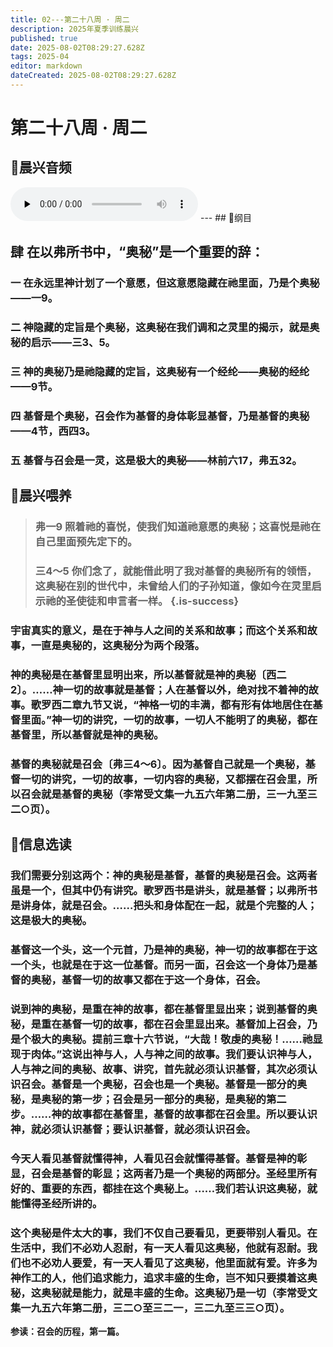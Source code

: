 ```yaml
---
title: 02---第二十八周 · 周二
description: 2025年夏季训练晨兴
published: true
date: 2025-08-02T08:29:27.628Z
tags: 2025-04
editor: markdown
dateCreated: 2025-08-02T08:29:27.628Z
---
```


# 第二十八周 · 周二
## 🎵晨兴音频
<audio id="audio" controls="" preload="none">
      <source id="mp3" src="/2025-04/week4/week28day2.mp3">
</audio>
---
## 📖纲目

## 肆    在以弗所书中，“奥秘”是一个重要的辞：

### 一    在永远里神计划了一个意愿，但这意愿隐藏在祂里面，乃是个奥秘——一9。

### 二    神隐藏的定旨是个奥秘，这奥秘在我们调和之灵里的揭示，就是奥秘的启示——三3、5。

### 三    神的奥秘乃是祂隐藏的定旨，这奥秘有一个经纶——奥秘的经纶——9节。

### 四    基督是个奥秘，召会作为基督的身体彰显基督，乃是基督的奥秘——4节，西四3。

### 五    基督与召会是一灵，这是极大的奥秘——林前六17，弗五32。

## 📖晨兴喂养

>### **弗一9    照着祂的喜悦，使我们知道祂意愿的奥秘；这喜悦是祂在自己里面预先定下的。**
>
>### **三4～5    你们念了，就能借此明了我对基督的奥秘所有的领悟，这奥秘在别的世代中，未曾给人们的子孙知道，像如今在灵里启示祂的圣使徒和申言者一样。** {.is-success}

### 宇宙真实的意义，是在于神与人之间的关系和故事；而这个关系和故事，一直是奥秘的，这奥秘分为两个段落。

### 神的奥秘是在基督里显明出来，所以基督就是神的奥秘〔西二2〕。……神一切的故事就是基督；人在基督以外，绝对找不着神的故事。歌罗西二章九节又说，“神格一切的丰满，都有形有体地居住在基督里面。”神一切的讲究，一切的故事，一切人不能明了的奥秘，都在基督里，所以基督就是神的奥秘。

### 基督的奥秘就是召会〔弗三4～6〕。因为基督自己就是一个奥秘，基督一切的讲究，一切的故事，一切内容的奥秘，又都摆在召会里，所以召会就是基督的奥秘（李常受文集一九五六年第二册，三一九至三二○页）。

## 📖信息选读

### 我们需要分别这两个：神的奥秘是基督，基督的奥秘是召会。这两者虽是一个，但其中仍有讲究。歌罗西书是讲头，就是基督；以弗所书是讲身体，就是召会。……把头和身体配在一起，就是个完整的人；这是极大的奥秘。

### 基督这一个头，这一个元首，乃是神的奥秘，神一切的故事都在于这一个头，也就是在于这一位基督。而另一面，召会这一个身体乃是基督的奥秘，基督一切的故事又都在于这一个身体，召会。

### 说到神的奥秘，是重在神的故事，都在基督里显出来；说到基督的奥秘，是重在基督一切的故事，都在召会里显出来。基督加上召会，乃是个极大的奥秘。提前三章十六节说，“大哉！敬虔的奥秘！……祂显现于肉体。”这说出神与人，人与神之间的故事。我们要认识神与人，人与神之间的奥秘、故事、讲究，首先就必须认识基督，其次必须认识召会。基督是一个奥秘，召会也是一个奥秘。基督是一部分的奥秘，是奥秘的第一步；召会是另一部分的奥秘，是奥秘的第二步。……神的故事都在基督里，基督的故事都在召会里。所以要认识神，就必须认识基督；要认识基督，就必须认识召会。

### 今天人看见基督就懂得神，人看见召会就懂得基督。基督是神的彰显，召会是基督的彰显；这两者乃是一个奥秘的两部分。圣经里所有好的、重要的东西，都挂在这个奥秘上。……我们若认识这奥秘，就能懂得圣经所讲的。

### 这个奥秘是件太大的事，我们不仅自己要看见，更要带别人看见。在生活中，我们不必劝人忍耐，有一天人看见这奥秘，他就有忍耐。我们也不必劝人要爱，有一天人看见了这奥秘，他里面就有爱。许多为神作工的人，他们追求能力，追求丰盛的生命，岂不知只要摸着这奥秘，这奥秘就是能力，就是丰盛的生命。这奥秘乃是一切（李常受文集一九五六年第二册，三二○至三二一，三二九至三三○页）。

**参读：召会的历程，第一篇。**
<!-- Google tag (gtag.js) -->
<script async src="https://www.googletagmanager.com/gtag/js?id=G-1P8709Z16T"></script>
<script>
  window.dataLayer = window.dataLayer || [];
  function gtag(){dataLayer.push(arguments);}
  gtag('js', new Date());

  gtag('config', 'G-1P8709Z16T');
</script>